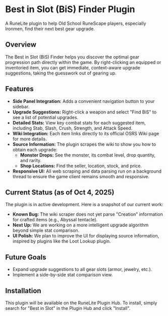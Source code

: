 # Best in Slot (BiS) Finder Plugin

A RuneLite plugin to help Old School RuneScape players, especially Ironmen, find their next best gear upgrade.

## Overview

The Best in Slot (BiS) Finder helps you discover the optimal gear progression path directly within the game. By right-clicking an equipped or inventoried item, you can get immediate, context-aware upgrade suggestions, taking the guesswork out of gearing up.

## Features

-   **Side Panel Integration:** Adds a convenient navigation button to your sidebar.
-   **Upgrade Suggestions:** Right-click a weapon and select "Find BiS" to see a list of potential upgrades.
-   **Detailed Stats:** View key combat stats for each suggested item, including Stab, Slash, Crush, Strength, and Attack Speed.
-   **Wiki Integration:** Each item links directly to its official OSRS Wiki page for more details.
-   **Source Information:** The plugin scrapes the wiki to show you how to obtain each upgrade:
    -   **Monster Drops:** See the monster, its combat level, drop quantity, and rarity.
    -   **Shop Locations:** Find the seller, location, stock, and price.
-   **Responsive UI:** All web scraping and data parsing run on a background thread to ensure the game client remains smooth and responsive.

## Current Status (as of Oct 4, 2025)

The plugin is in active development. Here is a snapshot of our current work:

-   **Known Bug:** The wiki scraper does not yet parse "Creation" information for crafted items (e.g., Abyssal tentacle).
-   **Next Up:** We are working on a more intelligent upgrade algorithm beyond simple stat comparison.
-   **UI Polish:** We plan to improve the UI for displaying source information, inspired by plugins like the Loot Lookup plugin.

## Future Goals

-   Expand upgrade suggestions to all gear slots (armor, jewelry, etc.).
-   Implement a side-by-side stat comparison view.

## Installation

This plugin will be available on the RuneLite Plugin Hub. To install, simply search for "Best in Slot" in the Plugin Hub and click "Install".
